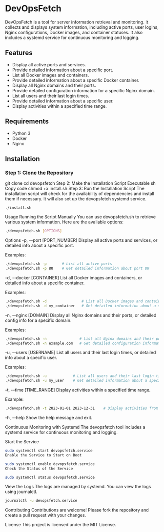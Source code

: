# DevOpsFetch

DevOpsFetch is a tool for server information retrieval and monitoring. It collects and displays system information, including active ports, user logins, Nginx configurations, Docker images, and container statuses. It also includes a systemd service for continuous monitoring and logging.

## Features

- Display all active ports and services.
- Provide detailed information about a specific port.
- List all Docker images and containers.
- Provide detailed information about a specific Docker container.
- Display all Nginx domains and their ports.
- Provide detailed configuration information for a specific Nginx domain.
- List all users and their last login times.
- Provide detailed information about a specific user.
- Display activities within a specified time range.

## Requirements

- Python 3
- Docker
- Nginx

## Installation

### Step 1: Clone the Repository

git clone <repository-url>
cd devopsfetch
Step 2: Make the Installation Script Executable
sh
Copy code
chmod +x install.sh
Step 3: Run the Installation Script
The installation script will check for the availability of dependencies and install them if necessary. It will also set up the devopsfetch systemd service.

```
./install.sh
```

Usage
Running the Script Manually
You can use devopsfetch.sh to retrieve various system information. Here are the available options:

```sh
./devopsfetch.sh [OPTIONS]
```

Options
-p, --port [PORT_NUMBER]
Display all active ports and services, or detailed info about a specific port.

Examples:

```sh
./devopsfetch.sh -p       # List all active ports
./devopsfetch.sh -p 80    # Get detailed information about port 80
```

-d, --docker [CONTAINER]
List all Docker images and containers, or detailed info about a specific container.

Examples:

```sh
./devopsfetch.sh -d                # List all Docker images and containers
./devopsfetch.sh -d my_container   # Get detailed information about a specific container
```

-n, --nginx [DOMAIN]
Display all Nginx domains and their ports, or detailed config info for a specific domain.

Examples:

```sh
./devopsfetch.sh -n               # List all Nginx domains and their ports
./devopsfetch.sh -n example.com   # Get detailed configuration information for a specific domain
```

-u, --users [USERNAME]
List all users and their last login times, or detailed info about a specific user.

Examples:

```sh
./devopsfetch.sh -u            # List all users and their last login times
./devopsfetch.sh -u my_user    # Get detailed information about a specific user
```

-t, --time [TIME_RANGE]
Display activities within a specified time range.

Example:

```sh
./devopsfetch.sh -t 2023-01-01 2023-12-31    # Display activities from 2023-01-01 to 2023-12-31
```

-h, --help
Show the help message and exit.

Continuous Monitoring with Systemd
The devopsfetch tool includes a systemd service for continuous monitoring and logging.

Start the Service
```sh
sudo systemctl start devopsfetch.service
Enable the Service to Start on Boot
```

```sh
sudo systemctl enable devopsfetch.service
Check the Status of the Service
```

```sh
sudo systemctl status devopsfetch.service
```

View the Logs
The logs are managed by systemd. You can view the logs using journalctl.

```sh
journalctl -u devopsfetch.service
```

Contributing
Contributions are welcome! Please fork the repository and create a pull request with your changes.

License
This project is licensed under the MIT License.

